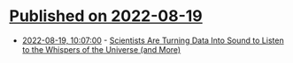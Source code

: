 # [Published on 2022-08-19](index.md)

* [2022-08-19, 10:07:00](https://soylentnews.org/article.pl?sid=22/08/18/0435219&from=rss) - [Scientists Are Turning Data Into Sound to Listen to the Whispers of the Universe (and More)](https://soylentnews.org/article.pl?sid=22/08/18/0435219&from=rss)
